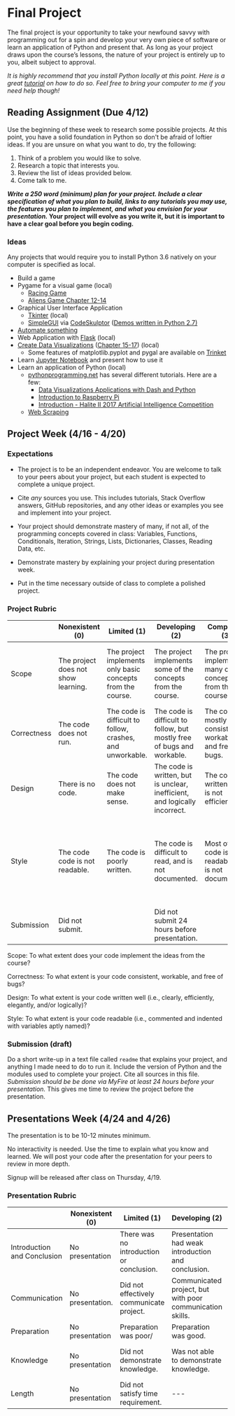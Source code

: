 # Final Project

The final project is your opportunity to take your newfound savvy with programming out for a spin and develop your very own piece of software or learn an application of Python and present that. As long as your project draws upon the course’s lessons, the nature of your project is entirely up to you, albeit subject to approval. 

*It is highly recommend that you install Python locally at this point. Here is a great [tutorial](https://www.youtube.com/watch?v=YYXdXT2l-Gg) on how to do so. Feel free to bring your computer to me if you need help though!*

## Reading Assignment (Due 4/12)

Use the beginning of these week to research some possible projects. At this point, you have a solid foundation in Python so don't be afraid of loftier ideas. If you are unsure on what you want to do, try the following:

1. Think of a problem you would like to solve.
2. Research a topic that interests you.
2. Review the list of ideas provided below.
3. Come talk to me.

***Write a 250 word (minimum) plan for your project. Include a clear specification of what you plan to build, links to any tutorials you may use, the features you plan to implement, and what you envision for your presentation.* Your project will evolve as you write it, but it is important to have a clear goal before you begin coding.**

### Ideas

Any projects that would require you to install Python 3.6 natively on your computer is specified as local.

- Build a game
- Pygame for a visual game (local)
  - [Racing Game](https://pythonprogramming.net/pygame-python-3-part-1-intro/)
  - [Aliens Game Chapter 12-14](https://drive.google.com/file/d/1JIjxz-_q_8LZK5eW4EzFlSSeKK97UuMU/view?usp=sharing)
- Graphical User Interface Application
  - [Tkinter](http://www.tkdocs.com/tutorial/) (local)
  - [SimpleGUI](http://py3.codeskulptor.org/docs.html#tabs-Graphics) via [CodeSkulptor](http://py3.codeskulptor.org/) ([Demos written in Python 2.7)](http://www.codeskulptor.org/demos.html#tabs-Hall-of-Fame) 
- [Automate something](https://automatetheboringstuff.com/)
- Web Application with [Flask](https://blog.miguelgrinberg.com/post/the-flask-mega-tutorial-part-i-hello-world) (local)
- [Create Data Visualizations](https://www.reddit.com/r/dataisbeautiful/) ([Chapter 15-17](https://drive.google.com/file/d/1JIjxz-_q_8LZK5eW4EzFlSSeKK97UuMU/view?usp=sharing)) (local)
  - Some features of matplotlib.pyplot and pygal are available on [Trinket](https://trinket.io/features/python3)
- Learn [Jupyter Notebook](https://jupyter.org/) and present how to use it
- Learn an application of Python (local)
  - [pythonprogramming.net](https://pythonprogramming.net/) has several different tutorials. Here are a few:
    - [Data Visualizations Applications with Dash and Python](https://pythonprogramming.net/data-visualization-application-dash-python-tutorial-introduction/)
    - [Introduction to Raspberry Pi](https://pythonprogramming.net/introduction-raspberry-pi-tutorials/)
    - [Introduction - Halite II 2017 Artificial Intelligence Competition](https://pythonprogramming.net/introduction-halite-ii-artificial-intelligence-competition/)
  - [Web Scraping](https://www.youtube.com/watch?v=ng2o98k983k)


## Project Week (4/16 - 4/20)

### Expectations

- The project is to be an independent endeavor. You are welcome to talk to your peers about your project, but each student is expected to complete a unique project.


- Cite *any* sources you use. This includes tutorials, Stack Overflow answers, GitHub repositories, and any other ideas or examples you see and implement into your project.

- Your project should demonstrate mastery of many, if not all, of the programming concepts covered in class: Variables, Functions, Conditionals, Iteration, Strings, Lists, Dictionaries, Classes, Reading Data, etc.

- Demonstrate mastery by explaining your project during presentation week.

- Put in the time necessary outside of class to complete a polished project.


### Project Rubric

|             | Nonexistent (0)                     | Limited (1)                                                 | Developing (2)                                               | Competent (3)                                                | Proficient (4)                                               |
| ----------- | ----------------------------------- | ----------------------------------------------------------- | ------------------------------------------------------------ | ------------------------------------------------------------ | ------------------------------------------------------------ |
| Scope       | The project does not show learning. | The project implements only basic concepts from the course. | The project implements some of the concepts from the course. | The projects implements many of the concepts from the course. | The projects demonstrates mastery of the course content, and explores new ideas. |
| Correctness | The code does not run.              | The code is difficult to follow, crashes, and unworkable.   | The code is difficult to follow, but mostly free of bugs and workable. | The code is mostly consistent, workable, and free of bugs.   | The code is consistent, workable, and free of bugs.          |
| Design      | There is no code.                   | The code does not make sense.                               | The code is written, but is unclear, inefficient, and logically incorrect. | The code is written, but is not efficient.                   | The code is written well.                                    |
| Style       | The code code is not readable.      | The code is poorly written.                                 | The code is difficult to read, and is not documented.        | Most of the code is readable, but is not documented.         | All code is easily readable, well-documented, and follows Pythonic conventions discussed in class. |
| Submission  | Did not submit.                     |                                                             | Did not submit 24 hours before presentation.                 |                                                              | Satisfied all submission requirements.                       |

Scope: To what extent does your code implement the ideas from the course?

Correctness: To what extent is your code consistent, workable, and free of bugs?

Design: To what extent is your code written well (i.e., clearly, efficiently, elegantly, and/or logically)?

Style: To what extent is your code readable (i.e., commented and indented with variables aptly named)?

### Submission (draft)

Do a short write-up in a text file called `readme` that explains your project, and anything I made need to do to run it. Include the version of Python and the modules used to complete your project. Cite all sources in this file. *Submission should be be done via MyFire at least 24 hours before your presentation.* This gives me time to review the project before the presentation.

## Presentations Week (4/24 and 4/26)

The presentation is to be 10-12 minutes minimum.

No interactivity is needed. Use the time to explain what you know and learned. We will post your code after the presentation for your peers to review in more depth.

Signup will be released after class on Thursday, 4/19.

### Presentation Rubric

|                             | Nonexistent (0)  | Limited (1)                              | Developing (2)                                            | Competent (3)                                      | Proficient (4)                                               |
| --------------------------- | ---------------- | ---------------------------------------- | --------------------------------------------------------- | -------------------------------------------------- | ------------------------------------------------------------ |
| Introduction and Conclusion | No presentation  | There was no introduction or conclusion. | Presentation had weak introduction and conclusion.        | Presentation had weak introduction or conclusion.  | Clear introduction and conclusion.                           |
| Communication               | No presentation. | Did not effectively communicate project. | Communicated project, but with poor communication skills. | Effective and confident communication of project.  | Effective, confident, and interesting communication of project. |
| Preparation                 | No presentation  | Preparation was poor/                    | Preparation was good.                                     | Preparation was excellent.                         | Preparation was superior.                                    |
| Knowledge                   | No presentation  | Did not demonstrate knowledge.           | Was not able to demonstrate knowledge.                    | Demonstrated knowledge of majority of the project. | Clearly demonstrated knowledge of entire project.            |
| Length                      | No presentation  | Did not satisfy time requirement.        | ---                                                       | 10-15 minutes poorly used                          | 10-15 minutes well used                                      |

  